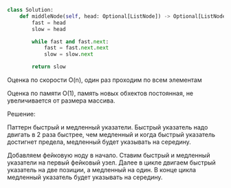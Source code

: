 ```python
class Solution:
    def middleNode(self, head: Optional[ListNode]) -> Optional[ListNode]:
        fast = head
        slow = head

        while fast and fast.next:
            fast = fast.next.next
            slow = slow.next

        return slow

```

Оценка по скорости O(n), один раз проходим по всем элементам

Оценка по памяти O(1), память новых обхектов постоянная, 
не увеличивается от размера массива.

Решение:

Паттерн быстрый и медленный указатели.
Быстрый указатель надо двигать в 2 раза быстрее, чем медленный и когда быстрый указатель достигнет предела, медленный будет указывать на середину.

Добавляем фейковую ноду в начало. 
Ставим быстрый и медленный указатели на первый фейковый узел.
Далее в цикле двигаем быстрый указатель на две позиции, а медленный на один.
В конце цикла медленный указатель будет указывать на середину.
